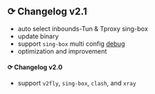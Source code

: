 ## ⟳ Changelog v2.1
- auto select inbounds-Tun & Tproxy sing-box
- update binary
- support `sing-box` multi config [debug](https://github.com/taamarin/sing-box/commit/99b95e8b14b847df21983bea18dc8507174a7683)
- optimization and improvement

#### ⟳ Changelog v2.0
- support `v2fly`, `sing-box`, `clash`, and `xray`
